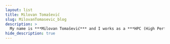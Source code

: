 ```yaml
---
layout: list
title: Milovan Tomašević
slug: MilovanTomasevic_blog
description: >
  My name is ***Milovan Tomašević*** and I works as a ***HPC (High Performance Computing) Consultant*** at the ***Faculty of Information Studies in Novo Mesto, Slovenia***.
hide_description: true
---
```


